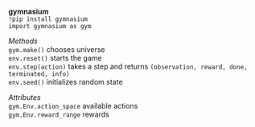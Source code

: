 **gymnasium**  
```!pip install gymnasium```  
```import gymnasium as gym```

*Methods*  
```gym.make()``` chooses universe  
```env.reset()``` starts the game  
```env.step(action)``` takes a step and returns ```(observation, reward, done, terminated, info)```  
```env.seed()``` initializes random state

*Attributes*  
```gym.Env.action_space``` available actions  
```gym.Env.reward_range``` rewards